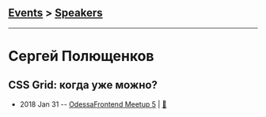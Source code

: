 ## [Events](../README.md) > [Speakers](../speakers.md)
---

# Сергей Полющенков

## CSS Grid: когда уже можно?
- 2018 Jan 31 -- [OdessaFrontend Meetup 5](https://youtu.be/4rctIgzM1mQ)  | [:notebook:](https://odessafrontend.github.io/grid/#)  
